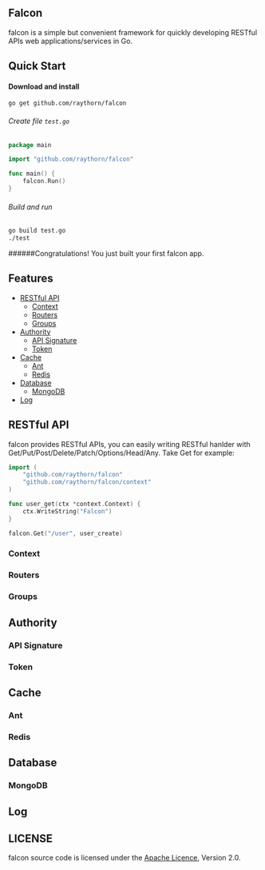 ## Falcon

falcon is a simple but convenient framework for quickly developing RESTful APIs web applications/services in Go.

## Quick Start
#### Download and install

	go get github.com/raythorn/falcon

###### Create file `test.go`
```go
package main

import "github.com/raythorn/falcon"

func main() {
	falcon.Run()
}

```
###### Build and run
```bash
go build test.go
./test
```
######Congratulations! 
You just built your first falcon app.

## Features
* [RESTful API](#restful-api)
	* [Context](#context)
	* [Routers](#routers)
	* [Groups](#groups)
* [Authority](#authority)
	* [API Signature](#api-signature)
	* [Token](#token)
* [Cache](#cache)
	* [Ant](#ant)
	* [Redis](#redis)
* [Database](#database)
	* [MongoDB](#mongodb)
* [Log](#log)

## RESTful API
falcon provides RESTful APIs, you can easily writing RESTful hanlder with Get/Put/Post/Delete/Patch/Options/Head/Any.
Take Get for example:
```go
import (
	"github.com/raythorn/falcon"
	"github.com/raythorn/falcon/context"
)

func user_get(ctx *context.Context) {
	ctx.WriteString("Falcon")	
}

falcon.Get("/user", user_create)
```
### Context
### Routers
### Groups

## Authority
### API Signature
### Token

## Cache
### Ant
### Redis

## Database
### MongoDB

## Log

## LICENSE

falcon source code is licensed under the [Apache Licence](http://www.apache.org/licenses/LICENSE-2.0.html), Version 2.0.
